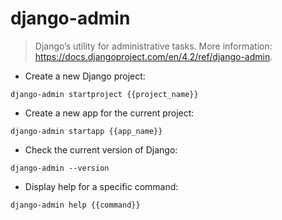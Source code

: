 # django-admin

> Django’s utility for administrative tasks.
> More information: <https://docs.djangoproject.com/en/4.2/ref/django-admin>.

- Create a new Django project:

`django-admin startproject {{project_name}}`

- Create a new app for the current project:

`django-admin startapp {{app_name}}`

- Check the current version of Django:

`django-admin --version`

- Display help for a specific command:

`django-admin help {{command}}`
